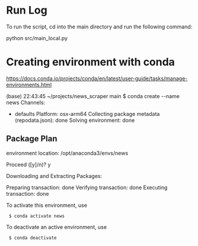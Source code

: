 # Run Log
To run the script, cd into the main directory and run the following command:

python src/main_local.py

# Creating environment with conda
https://docs.conda.io/projects/conda/en/latest/user-guide/tasks/manage-environments.html

(base) 22:43:45 ~/projects/news_scraper main $ conda create --name news
Channels:
 - defaults
Platform: osx-arm64
Collecting package metadata (repodata.json): done
Solving environment: done

## Package Plan ##

  environment location: /opt/anaconda3/envs/news

Proceed ([y]/n)? y


Downloading and Extracting Packages:

Preparing transaction: done
Verifying transaction: done
Executing transaction: done

To activate this environment, use

     $ conda activate news

To deactivate an active environment, use

     $ conda deactivate

